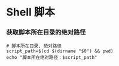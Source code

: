 # Shell 脚本

### 获取脚本所在目录的绝对路径 

``` shell
# 脚本所在目录, 绝对路径
script_path=$(cd $(dirname "$0") && pwd)  
echo "脚本所在绝对路径：$script_path"
```
